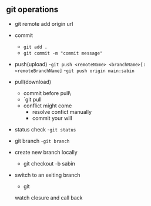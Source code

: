 ## git operations 
- git remote add origin url
- commit
    - ` git add . `
    - ` git commit -m "commit message" `
- push(upload)
    -`git push <remoteName> <branchName>[:<remoteBranchName]`
    -`git push origin main:sabin`
- pull(download)
    - commit before pull\
    - `git pull <remoteName><remoteBranchName>
    - conflict might come
        - resolve confict manually
        - commit your will

- status check
    -`git status`
- git branch 
    -`git branch`
- create new branch locally
    - git checkout -b sabin
- switch to an exiting branch
    - git 


    watch closure and call back 

